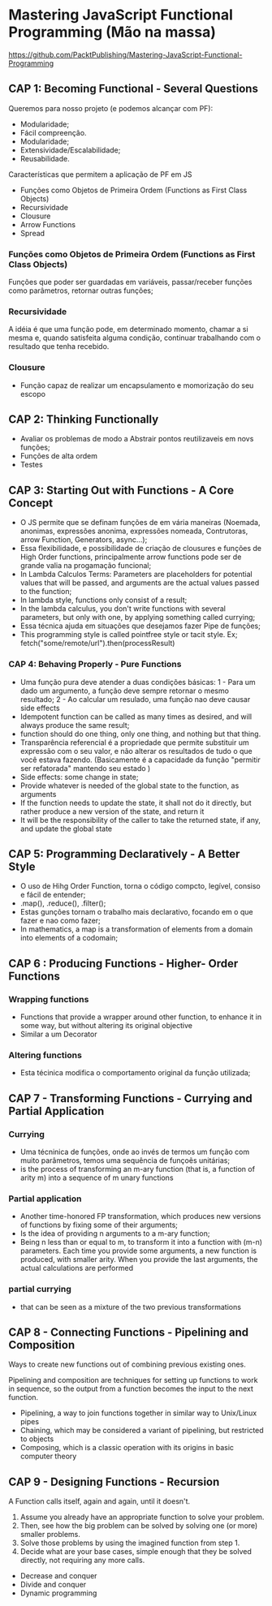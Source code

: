 # Mastering JavaScript Functional Programming (Mão na massa)

https://github.com/PacktPublishing/Mastering-JavaScript-Functional-Programming

## CAP 1: Becoming Functional - Several Questions

Queremos para nosso projeto (e podemos alcançar com PF):

- Modularidade;
- Fácil compreenção.
- Modularidade;
- Extensividade/Escalabilidade;
- Reusabilidade.

Características que permitem a aplicação de PF em JS

- Funções como Objetos de Primeira Ordem (Functions as First Class Objects)
- Recursividade
- Clousure
- Arrow Functions
- Spread

### Funções como Objetos de Primeira Ordem (Functions as First Class Objects)

Funções que poder ser guardadas em variáveis, passar/receber funções como parâmetros, retornar outras funções;

### Recursividade

A idéia é que uma função pode, em determinado momento, chamar a si mesma e, quando satisfeita alguma condição, continuar trabalhando com o resultado que tenha recebido.

### Clousure

- Função capaz de realizar um encapsulamento e momorização do seu escopo

## CAP 2: Thinking Functionally

- Avaliar os problemas de modo a Abstrair pontos reutilizaveis em novs funções;
- Funções de alta ordem
- Testes

## CAP 3: Starting Out with Functions - A Core Concept

- O JS permite que se definam funções de em vária maneiras (Noemada, anonimas, expressões anonima, expressões nomeada, Contrutoras, arrow Function, Generators, async...);
- Essa flexibilidade, e possibilidade de criação de clousures e funções de High Order functions, principalmente arrow functions pode ser de grande valia na progamação funcional;
- In Lambda Calculos Terms: Parameters are placeholders for potential values that will be passed, and arguments are the actual values passed to the function;
- In lambda style, functions only consist of a result;
- In the lambda calculus, you don't write functions with several parameters, but only with
  one, by applying something called currying;
- Essa técnica ajuda em situações que desejamos fazer Pipe de funções;
- This programming style is called pointfree style or tacit style. Ex; fetch("some/remote/url").then(processResult)

### CAP 4: Behaving Properly - Pure Functions

- Uma função pura deve atender a duas condições básicas:
  1 - Para um dado um argumento, a função deve sempre retornar o mesmo resultado;
  2 - Ao calcular um resulado, uma função nao deve causar side effects
- Idempotent function can be called as many times as desired, and will always produce
  the same result;
- function should do one thing, only one thing, and nothing but that thing.
- Transparência referencial é a propriedade que permite substituir um
  expressão com o seu valor, e não alterar os resultados de tudo o que você estava fazendo. (Basicamente é a capacidade da função "permitir ser refatorada" mantendo seu estado )
- Side effects: some change in state;
- Provide whatever is needed of the global state to the function, as arguments
- If the function needs to update the state, it shall not do it directly, but rather produce a new version of the state, and return it
- It will be the responsibility of the caller to take the returned state, if any, and
  update the global state

## CAP 5: Programming Declaratively - A Better Style

- O uso de Hihg Order Function, torna o código compcto, legível, consiso e fácil de entender;
- .map(), .reduce(), .filter();
- Estas gunções tornam o trabalho mais declarativo, focando em o que fazer e nao como fazer;
- In mathematics, a map is a transformation of elements from a domain into elements
  of a codomain;

## CAP 6 : Producing Functions - Higher- Order Functions

### Wrapping functions

- Functions that provide a wrapper around other function, to enhance it in some way, but without altering its original objective
- Similar a um Decorator

### Altering functions

- Esta técinica modifica o comportamento original da função utilizada;

## CAP 7 - Transforming Functions - Currying and Partial Application

### Currying

- Uma técninica de funções, onde ao invés de termos um função com muito parâmetros, temos uma sequência de funçoẽs unitárias;
- is the process of transforming an m-ary function (that is, a function of arity m) into a sequence of m unary functions

### Partial application

- Another time-honored FP transformation, which produces new versions of functions by fixing some of their arguments;
- Is the idea of providing n arguments to a m-ary function;
- Being n less than or equal to m, to transform it into a function with (m-n) parameters. Each time you provide some arguments, a new function is produced, with smaller arity. When you provide the last arguments, the actual calculations are performed

### partial currying

- that can be seen as a mixture of the two previous transformations

## CAP 8 - Connecting Functions - Pipelining and Composition

Ways to create new functions out of combining previous existing ones.

Pipelining and composition are techniques for setting up functions to work in sequence, so the output from a function becomes the input to the next function.

- Pipelining, a way to join functions together in similar way to Unix/Linux pipes
- Chaining, which may be considered a variant of pipelining, but restricted to objects
- Composing, which is a classic operation with its origins in basic computer theory

## CAP 9 - Designing Functions - Recursion

A Function calls itself, again and again, until it doesn't.
1. Assume you already have an appropriate function to solve your problem.
2. Then, see how the big problem can be solved by solving one (or more) smaller problems.
3. Solve those problems by using the imagined function from step 1.
4. Decide what are your base cases, simple enough that they be solved directly, not requiring any more calls.
- Decrease and conquer
- Divide and conquer
- Dynamic programming